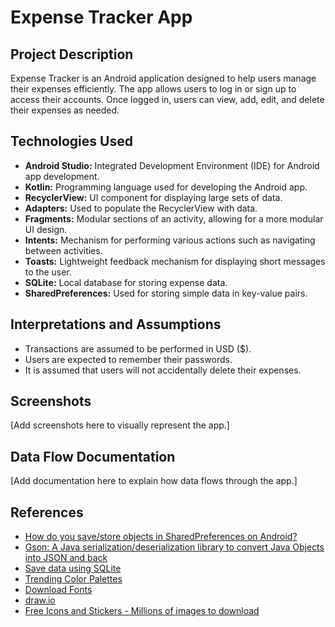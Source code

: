 # Expense Tracker App

## Project Description

Expense Tracker is an Android application designed to help users manage their expenses efficiently. The app allows users to log in or sign up to access their accounts. Once logged in, users can view, add, edit, and delete their expenses as needed.

## Technologies Used

- **Android Studio:** Integrated Development Environment (IDE) for Android app development.
- **Kotlin:** Programming language used for developing the Android app.
- **RecyclerView:** UI component for displaying large sets of data.
- **Adapters:** Used to populate the RecyclerView with data.
- **Fragments:** Modular sections of an activity, allowing for a more modular UI design.
- **Intents:** Mechanism for performing various actions such as navigating between activities.
- **Toasts:** Lightweight feedback mechanism for displaying short messages to the user.
- **SQLite:** Local database for storing expense data.
- **SharedPreferences:** Used for storing simple data in key-value pairs.

## Interpretations and Assumptions

- Transactions are assumed to be performed in USD ($).
- Users are expected to remember their passwords.
- It is assumed that users will not accidentally delete their expenses.

## Screenshots

[Add screenshots here to visually represent the app.]

## Data Flow Documentation

[Add documentation here to explain how data flows through the app.]

## References

- [How do you save/store objects in SharedPreferences on Android?](https://stackoverflow.com/questions/7145606/how-do-you-save-store-objects-in-sharedpreferences-on-android)
- [Gson: A Java serialization/deserialization library to convert Java Objects into JSON and back](https://github.com/google/gson)
- [Save data using SQLite](https://developer.android.com/training/data-storage/sqlite)
- [Trending Color Palettes](https://coolors.co/palettes/trending)
- [Download Fonts](https://www.dafont.com/)
- [draw.io](https://app.diagrams.net/)
- [Free Icons and Stickers - Millions of images to download](https://www.flaticon.com/)
